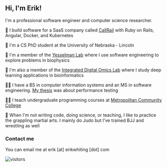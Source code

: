 ## Hi, I'm Erik!
I'm a professional software engineer and computer science researcher.

:briefcase: I build software for a SaaS company called [CallRail](https://www.callrail.com/) with Ruby on Rails, Angular, Docker, and Kubernetes

:school: I'm a CS PhD student at the University of Nebraska - Lincoln

:microscope: I'm a member of the [Yesselman Lab](https://yesselmanlab.com/) where I use software engineering to explore problems in biophysics

🧬 I'm also a member of the [Integrated Digital Omics Lab](https://cse.unl.edu/~qyao/) where I study deep learning applications in bioinformatics

👨‍🎓 I have a BS in computer information systems and an MS in software engineering. [My thesis](https://uhcl-ir.tdl.org/items/71ae039a-7f60-43db-963f-4f08b6fee5a6) was about performance testing 

👨‍🏫 I teach undergraduate programming courses at [Metropolitan Community College](https://www.mccneb.edu/)

🤼 When I'm not writing code, doing science, or teaching, I like to practice the grappling martial arts. I mainly do Judo but I've trained BJJ and wrestling as well

### Contact me
You can email me at erik [at] erikwhiting [dot] com

![visitors](https://visitor-badge.laobi.icu/badge?page_id=erik-whiting.erik-whiting)
